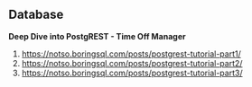 ## Database

**Deep Dive into PostgREST - Time Off Manager**

1. https://notso.boringsql.com/posts/postgrest-tutorial-part1/
2. https://notso.boringsql.com/posts/postgrest-tutorial-part2/
3. https://notso.boringsql.com/posts/postgrest-tutorial-part3/
